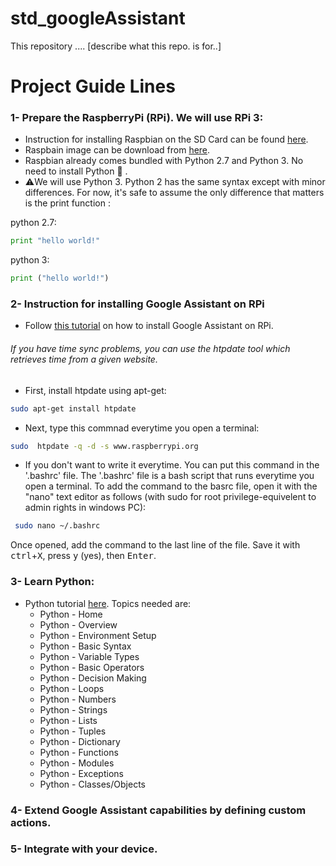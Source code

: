 # std_googleAssistant
This repository .... [describe what this repo. is for..]

# Project Guide Lines
### 1- Prepare the RaspberryPi (RPi). We will use RPi 3:
 - Instruction for installing Raspbian on the SD Card can be found [here](https://www.raspberrypi.org/documentation/installation/installing-images/README.md).
 - Raspbain image can be download from [here](https://www.raspberrypi.org/downloads/raspbian/).
 - Raspbian already comes bundled with Python 2.7 and Python 3. No need to install Python 🎉 . 
 - ⚠️We will use Python 3. Python 2 has the same syntax except with minor differences. For now, it's safe to assume the only difference that matters is the print function :
 
 
 python 2.7:
```python
print "hello world!"
```

 python 3:
```python
print ("hello world!")
```

### 2- Instruction for installing Google Assistant on RPi
- Follow [this tutorial](https://developers.google.com/assistant/sdk/guides/library/python/) on how to install Google Assistant on RPi.

######  If you have time sync problems, you can use the htpdate tool which retrieves time from a given website.
- First, install htpdate using apt-get:
```bash
sudo apt-get install htpdate 
```

- Next, type this commnad everytime you open a terminal:
```bash
sudo  htpdate -q -d -s www.raspberrypi.org
```

- If you don't want to write it everytime. You can put this command in the '.bashrc' file. The '.bashrc' file is a bash script that runs everytime you open a terminal. To add the command to the basrc file, open it with the "nano" text editor as follows (with sudo for root privilege-equivelent to admin rights in windows PC):
```bash
 sudo nano ~/.bashrc
```
Once opened, add the command to the last line of the file. Save it with <kbd>ctrl</kbd>+<kbd>X</kbd>, press <kbd>y</kbd> (yes), then <kbd>Enter</kbd>.
### 3- Learn Python:
- Python tutorial [here](https://www.tutorialspoint.com/python/index.htm). Topics needed are:
    - Python - Home
    - Python - Overview
    - Python - Environment Setup
    - Python - Basic Syntax
    - Python - Variable Types
    - Python - Basic Operators
    - Python - Decision Making
    - Python - Loops
    - Python - Numbers
    - Python - Strings
    - Python - Lists
    - Python - Tuples
    - Python - Dictionary
    - Python - Functions
    - Python - Modules
    - Python - Exceptions
    - Python - Classes/Objects


### 4- Extend Google Assistant capabilities by defining custom actions.

### 5- Integrate with your device.
